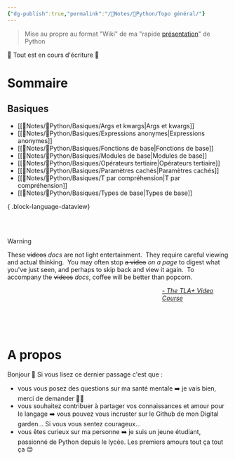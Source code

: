 ```yaml
---
{"dg-publish":true,"permalink":"/📝Notes/🐍Python/Topo général/"}
---
```


> Mise au propre au format "Wiki" de ma "rapide [présentation](https://cdn.discordapp.com/attachments/1199799981985505401/1199800216799420608/Python.pdf?ex=65df8b86&is=65cd1686&hm=782d635fb0f107561c6bf50fe59870e471819cd4420733892515726c51326b80&)" de Python

🚧 Tout est en cours d'écriture 🚧
# Sommaire
## Basiques
- [[📝Notes/🐍Python/Basiques/Args et kwargs\|Args et kwargs]]
- [[📝Notes/🐍Python/Basiques/Expressions anonymes\|Expressions anonymes]]
- [[📝Notes/🐍Python/Basiques/Fonctions de base\|Fonctions de base]]
- [[📝Notes/🐍Python/Basiques/Modules de base\|Modules de base]]
- [[📝Notes/🐍Python/Basiques/Opérateurs tertiaire\|Opérateurs tertiaire]]
- [[📝Notes/🐍Python/Basiques/Paramètres cachés\|Paramètres cachés]]
- [[📝Notes/🐍Python/Basiques/T par compréhension\|T par compréhension]]
- [[📝Notes/🐍Python/Basiques/Types de base\|Types de base]]

{ .block-language-dataview}

<br><br>


> [!WARNING]
> These ~~videos~~ *docs* are not light entertainment.  They require careful viewing and actual thinking.  You may often stop ~~a video~~ *on a page* to digest what you've just seen, and perhaps to skip back and view it again.  To accompany the ~~videos~~ *docs*, coffee will be better than popcorn.
> <div style="margin-left:70%"><a href="https://lamport.azurewebsites.net/video/videos.html">- <i>The TLA+ Video Course</i></a></div>


<br><br><br>

# A propos
Bonjour 👋 Si vous lisez ce dernier passage c'est que :
- vous vous posez des questions sur ma santé mentale
	 ➡️ je vais bien, merci de demander 🤟🥰
- vous souhaitez contribuer à partager vos connaissances et amour pour le langage
	 ➡️ vous pouvez vous incruster sur le Github de mon Digital garden... Si vous vous sentez courageux...
- vous êtes curieux sur ma personne
	 ➡️ je suis un jeune étudiant, passionné de Python depuis le lycée. Les premiers amours tout ça tout ça 😊